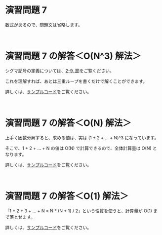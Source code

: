 # 演習問題 7
数式があるので、問題文は省略します。

<br />

# 演習問題 7 の解答＜O(N^3) 解法＞
シグマ記号の定義については、[2-9. 節](https://qiita.com/e869120/items/b4a0493aac567c6a7240#2-9-%E3%82%B7%E3%82%B0%E3%83%9E%E8%A8%98%E5%8F%B7%E3%81%A8%E3%81%AF%E4%BD%95%E3%81%8B)をご覧ください。

これを理解すれば、あとは三重ループを書くだけで解くことができます。

詳しくは、[サンプルコード]()をご覧ください。

<br />

# 演習問題 7 の解答＜O(N) 解法＞
上手く因数分解すると、求める値は、実は (1 + 2 + ... + N)^3 になっています。

そこで、1 + 2 + ... + N の値は O(N) で計算できるので、全体計算量は O(N) となります。

詳しくは、[サンプルコード]()をご覧ください。

<br />

# 演習問題 7 の解答＜O(1) 解法＞
「1 + 2 + 3 + ... + N = N * (N + 1) / 2」という性質を使うと、計算量が O(1) まで落とせます。

詳しくは、[サンプルコード]()をご覧ください。
